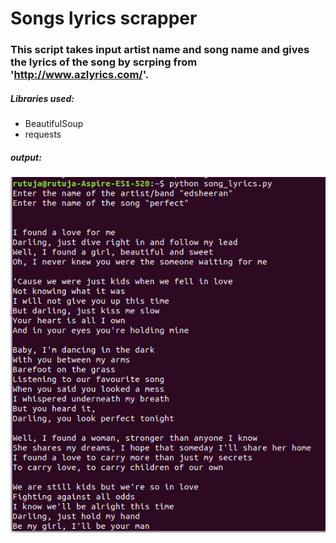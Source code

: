 # Songs lyrics scrapper

### This script takes input artist name and song name and gives the lyrics of the song by scrping from 'http://www.azlyrics.com/'.

##### Libraries used:

- BeautifulSoup
- requests

##### output:

![output](lyrics_op.png)

	
